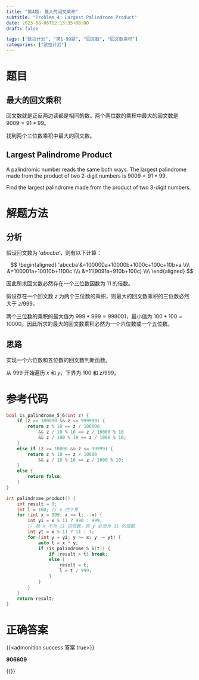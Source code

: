 ```yaml
---
title: "第4题: 最大的回文乘积"
subtitle: "Problem 4: Largest Palindrome Product"
date: 2023-08-06T12:13:35+08:00
draft: false

tags: ["欧拉计划", "第1-99题", "回文数", "回文数乘积"]
categories: ["欧拉计划"]
---
```


# 题目

## 最大的回文乘积

回文数就是正反两边读都是相同的数。两个两位数的乘积中最大的回文数是 $9009=91*99$。

找到两个三位数乘积中最大的回文数。

## Largest Palindrome Product

A palindromic number reads the same both ways. The largest palindrome made from the product of two $2$-digit numbers is $9009=91*99$.

Find the largest palindrome made from the product of two $3$-digit numbers.

# 解题方法

## 分析

假设回文数为 $'abccba'$，则有以下计算：

$$
\begin{aligned}
'abccba'&=100000a+10000b+1000c+100c+10b+a \\\\
&=100001a+10010b+1100c \\\\
&=11(9091a+910b+100c) \\\\
\end{aligned}
$$

因此所求回文数必然存在一个三位数因数为 $11$ 的倍数。

假设存在一个回文数 $z$ 为两个三位数的乘积，则最大的回文数乘积的三位数必然大于 $z/999$。

两个三位数的乘积的最大值为 $999*999=998001$，最小值为 $100*100=10000$。因此所求的最大的回文数乘积必然为一个六位数或一个五位数。

## 思路

实现一个六位数和五位数的回文数判断函数。

从 $999$ 开始遍历 $x$ 和 $y$，下界为 $100$ 和 $z/999$。

# 参考代码

```c++
bool is_palindrome_5_6(int z) {
    if (z >= 100000 && z <= 999999) {
        return z % 10 == z / 100000 
            && z / 10 % 10 == z / 10000 % 10 
            && z / 100 % 10 == z / 1000 % 10;
    }
    else if (z >= 10000 && z <= 99999) {
        return z % 10 == z / 10000 
            && z / 10 % 10 == z / 1000 % 10;
    }
    else {
        return false;
    }
}

int palindrome_product() {
    int result = 0;
    int l = 100; // x 的下界
    for (int x = 999; x >= l; --x) {
        int yi = x % 11 ? 990 : 999;
        // 若 x 不为 11 的倍数，则 y 必须为 11 的倍数
        int yt = x % 11 ? 11 : 1; 
        for (int y = yi; y >= x; y -= yt) {
            auto t = x * y;
            if (is_palindrome_5_6(t)) {
                if (result > t) break;
                else {
                    result = t;
                    l = t / 999;
                }
            }
        }
    }
    return result;
}
```


<div class="hide">

# 正确答案

{{<admonition success 答案 true>}}

**906609**

{{</admonition >}}

</div>